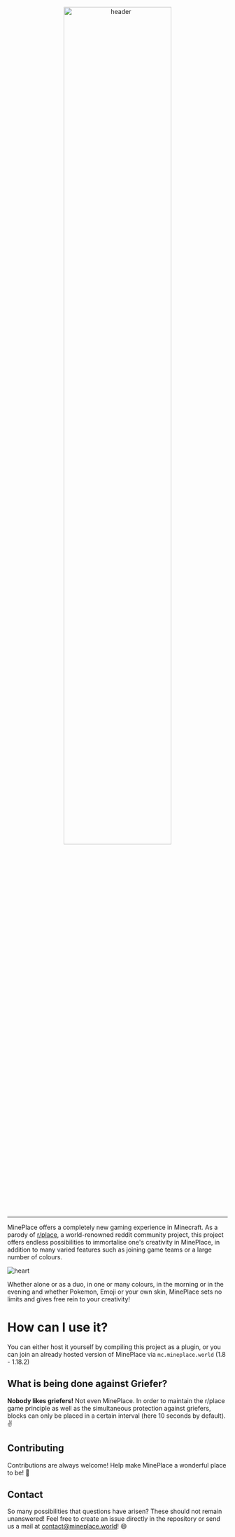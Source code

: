<br>
  <div align="center">
    <img width="70%" src="https://raw.githubusercontent.com/Northernside/MinePlace/main/.github/raw/header.png" alt="header">
  </div>
<br>
<hr>

MinePlace offers a completely new gaming experience in Minecraft. As a parody of [r/place](https://reddit.com/r/place), a world-renowned reddit community project, this project offers endless possibilities to immortalise one's creativity in MinePlace, in addition to many varied features such as joining game teams or a large number of colours.

![heart](https://raw.githubusercontent.com/Northernside/MinePlace/main/.github/raw/heart.png)

Whether alone or as a duo, in one or many colours, in the morning or in the evening and whether Pokemon, Emoji or your own skin, MinePlace sets no limits and gives free rein to your creativity!

# How can I use it?
You can either host it yourself by compiling this project as a plugin, or you can join an already hosted version of MinePlace via `mc.mineplace.world` (1.8 - 1.18.2)

## What is being done against Griefer?
**Nobody likes griefers!** Not even MinePlace. In order to maintain the r/place game principle as well as the simultaneous protection against griefers, blocks can only be placed in a certain interval (here 10 seconds by default). :v:

## Contributing
Contributions are always welcome! Help make MinePlace a wonderful place to be! 🌸

## Contact
So many possibilities that questions have arisen? These should not remain unanswered! Feel free to create an issue directly in the repository or send us a mail at [contact@mineplace.world](mailto:contact@mineplace.world)! :smile:
